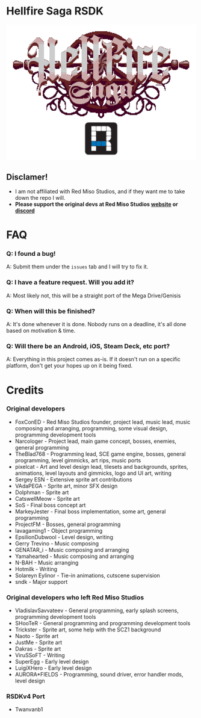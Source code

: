 
# Hellfire Saga RSDK
![](Resources/LogoRSDK.png)
 
## Disclamer!
* I am not affiliated with Red Miso Studios, and if they want me to take down the repo I will.
* **Please support the original devs at Red Miso Studios [website](https://redmiso.studio/) or [discord](https://discords.com/servers/redmisostudios)**
# FAQ
### Q: I found a bug!
A: Submit them under the `issues` tab and I will try to fix it.

### Q: I have a feature request. Will you add it? 
A: Most likely not, this will be a straight port of the Mega Drive/Genisis

### Q: When will this be finished?
A: It's done whenever it is done. Nobody runs on a deadline, it's all done based on motivation & time.

### Q: Will there be an Android, iOS, Steam Deck, etc port?
A: Everything in this project comes as-is. If it doesn't run on a specific platform, don't get your hopes up on it being fixed.

# Credits
### Original developers
- FoxConED - Red Miso Studios founder, project lead, music lead, music composing and arranging, programming, some visual design, programming development tools  
- Narcologer - Project lead, main game concept, bosses, enemies, general programming  
- TheBlad768 - Programming lead, SCE game engine, bosses, general programming, level gimmicks, art rips, music ports  
- pixelcat - Art and level design lead, tilesets and backgrounds, sprites, animations, level layouts and gimmicks, logo and UI art, writing  
- Sergey ESN - Extensive sprite art contributions  
- VAdaPEGA - Sprite art, minor SFX design  
- Dolphman - Sprite art  
- CatswellMeow - Sprite art  
- SoS - Final boss concept art  
- MarkeyJester - Final boss implementation, some art, general programming  
- ProjectFM - Bosses, general programming  
- lavagaming1 - Object programming  
- EpsilionDubwool - Level design, writing  
- Gerry Trevino - Music composing  
- GENATAR_i - Music composing and arranging  
- Yamahearted - Music composing and arranging  
- N-BAH - Music arranging  
- Hotmilk - Writing  
- Solareyn Eylinor - Tie-in animations, cutscene supervision  
- sndk - Major support

### Original developers who left Red Miso Studios 
- VladislavSavvateev - General programming, early splash screens, programming development tools  
- SHooTeR - General programming and programming development tools  
- Trickster - Sprite art, some help with the SCZ1 background  
- Naoto - Sprite art  
- JustMe - Sprite art  
- Dakras - Sprite art  
- ViruSSoFT - Writing  
- SuperEgg - Early level design  
- LuigiXHero - Early level design  
- AURORA*FIELDS - Programming, sound driver, error handler mods, level design
### RSDKv4 Port
- Twanvanb1
